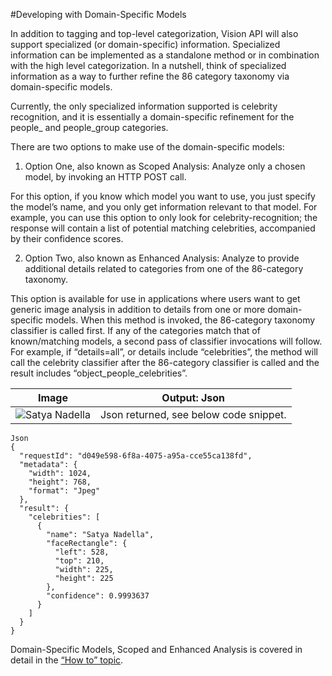 <!-- 
NavPath: Computer Vision API
LinkLabel: Developing with Domain-specific Models
Url: Computer-Vision-API/documentation/Domain-specificModels
Weight: 44
-->

#Developing with Domain-Specific Models

In addition to tagging and top-level categorization, Vision API will also support specialized (or domain-specific) information. Specialized information can be implemented as a standalone method or in combination with the high level categorization. In a nutshell, think of specialized information as a way to further refine the 86 category taxonomy via domain-specific models. 

Currently, the only specialized information supported is celebrity recognition, and it is essentially a domain-specific refinement for the people_ and people_group categories. 

There are two options to make use of the domain-specific models:

1.	Option One, also known as Scoped Analysis: Analyze only a chosen model, by invoking an HTTP POST call.

For this option, if you know which model you want to use, you just specify the model’s name, and you only get information relevant to that model. For example, you can use this option to only look for celebrity-recognition; the response will contain a list of potential matching celebrities, accompanied by their confidence scores.

2.	Option Two, also known as Enhanced Analysis: Analyze to provide additional details related to categories from one of the 86-category taxonomy.

This option is available for use in applications where users want to get generic image analysis in addition to details from one or more domain-specific models. When this method is invoked, the 86-category taxonomy classifier is called first. If any of the categories match that of known/matching models, a second pass of classifier invocations will follow. For example, if “details=all”, or details include “celebrities”, the method will call the celebrity classifier after the 86-category classifier is called and the result includes “object_people_celebrities”. 

Image  |  Output: Json
------|------|
![Satya Nadella](Satya_speaks_to_MSFT_employees.jpg)| Json returned, see below code snippet.
```
Json
{
  "requestId": "d049e598-6f8a-4075-a95a-cce55ca138fd",
  "metadata": {
    "width": 1024,
    "height": 768,
    "format": "Jpeg"
  },
  "result": {
    "celebrities": [
      {
        "name": "Satya Nadella",
        "faceRectangle": {
          "left": 528,
          "top": 210,
          "width": 225,
          "height": 225
        },
        "confidence": 0.9993637
      }
    ]
  }
}

```
Domain-Specific Models, Scoped and Enhanced Analysis is covered in detail in the [“How to” topic](https://github.com/Microsoft/ProjectOxford-Documentation/blob/master/Content/en-us/Computer-vision/HowToCallVisionAPI.md).
